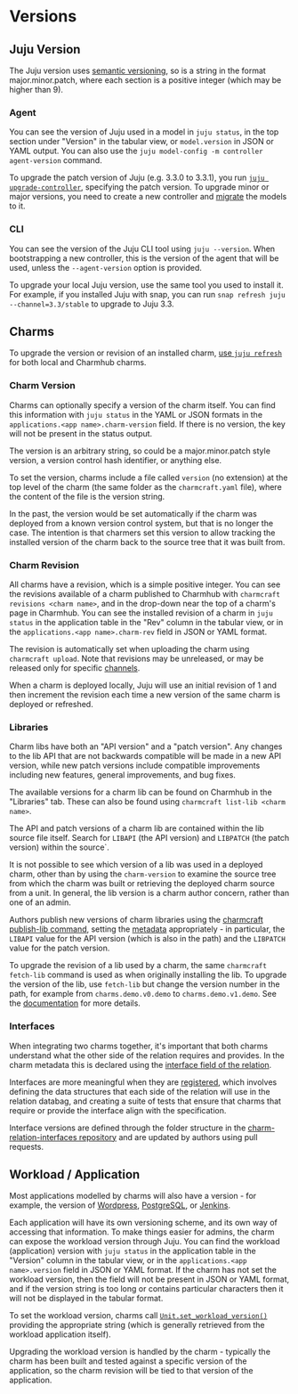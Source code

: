 # Versions

## Juju Version

The Juju version uses [semantic versioning](https://semver.org/), so is a string in the format
major.minor.patch, where each section is a positive integer (which may be higher than 9).

### Agent

You can see the version of Juju used in a model in `juju status`, in the top section under
"Version" in the tabular view, or `model.version` in JSON or YAML output. You can also use the
`juju model-config -m controller agent-version` command.

To upgrade the patch version of Juju (e.g. 3.3.0 to 3.3.1), you run
[`juju upgrade-controller`](https://juju.is/docs/juju/juju-upgrade-controller), specifying the
patch version. To upgrade minor or major versions, you need to create a new controller and
[migrate](https://juju.is/docs/juju/juju-migrate) the models to it.

### CLI

You can see the version of the Juju CLI tool using `juju --version`. When bootstrapping a new
controller, this is the version of the agent that will be used, unless the `--agent-version` option
is provided.

To upgrade your local Juju version, use the same tool you used to install it. For example, if you
installed Juju with snap, you can run `snap refresh juju --channel=3.3/stable` to upgrade to
Juju 3.3.

## Charms

To upgrade the version or revision of an installed charm,
[use `juju refresh`](https://juju.is/docs/juju/manage-charms#heading--update-a-charm) for both
local and Charmhub charms.

### Charm Version

Charms can optionally specify a version of the charm itself. You can find this information with
`juju status` in the YAML or JSON formats in the `applications.<app name>.charm-version` field. If
there is no version, the key will not be present in the status output.

The version is an arbitrary string, so could be a major.minor.patch style version, a version control
hash identifier, or anything else.

To set the version, charms include a file called `version` (no extension) at the top level of the
charm (the same folder as the `charmcraft.yaml` file), where the content of the file is the version
string.

In the past, the version would be set automatically if the charm was deployed from a known version
control system, but that is no longer the case. The intention is that charmers set this version to
allow tracking the installed version of the charm back to the source tree that it was built from.

### Charm Revision

All charms have a revision, which is a simple positive integer. You can see the revisions available
of a charm published to Charmhub with `charmcraft revisions <charm name>`, and in the drop-down near
the top of a charm's page in Charmhub. You can see the installed revision of a charm in
`juju status` in the application table in the "Rev" column in the tabular view, or in the
`applications.<app name>.charm-rev` field in JSON or YAML format.

The revision is automatically set when uploading the charm using `charmcraft upload`. Note that
revisions may be unreleased, or may be released only for specific
[channels](https://juju.is/docs/sdk/charmcraft-release).

When a charm is deployed locally, Juju will use an initial revision of 1 and then increment the
revision each time a new version of the same charm is deployed or refreshed.

### Libraries

Charm libs have both an "API version" and a "patch version". Any changes to the lib API that are not
backwards compatible will be made in a new API version, while new patch versions include compatible
improvements including new features, general improvements, and bug fixes.

The available versions for a charm lib can be found on Charmhub in the "Libraries" tab. These can
also be found using `charmcraft list-lib <charm name>`.

The API and patch versions of a charm lib are contained within the lib source file itself. Search
for `LIBAPI` (the API version) and `LIBPATCH` (the patch version) within the source`.

It is not possible to see which version of a lib was used in a deployed charm, other than by using
the `charm-version` to examine the source tree from which the charm was built or retrieving the
deployed charm source from a unit. In general, the lib version is a charm author concern, rather
than one of an admin.

Authors publish new versions of charm libraries using the
[charmcraft publish-lib command](https://juju.is/docs/sdk/create-and-publish-a-charm-library#heading--update-a-charm-library),
setting the [metadata](https://juju.is/docs/sdk/library#heading--structure) appropriately - in
particular, the `LIBAPI` value for the API version (which is also in the path) and the `LIBPATCH`
value for the patch version.

To upgrade the revision of a lib used by a charm, the same `charmcraft fetch-lib` command is used
as when originally installing the lib. To upgrade the version of the lib, use `fetch-lib` but
change the version number in the path, for example from `charms.demo.v0.demo` to
`charms.demo.v1.demo`. See the
[documentation](https://juju.is/docs/sdk/find-and-use-a-charm-library#heading--update-a-charm-library)
for more details.

### Interfaces

When integrating two charms together, it's important that both charms understand what the other
side of the relation requires and provides. In the charm metadata this is declared using the
[interface field of the relation](https://juju.is/docs/sdk/charmcraft-yaml#heading--peers-provides-requires).

Interfaces are more meaningful when they are
[registered](https://juju.is/docs/sdk/register-an-interface), which involves defining the data
structures that each side of the relation will use in the relation databag, and creating a suite of
tests that ensure that charms that require or provide the interface align with the specification.

Interface versions are defined through the folder structure in the
[charm-relation-interfaces repository](https://github.com/canonical/charm-relation-interfaces/blob/main/interfaces/)
and are updated by authors using pull requests.

## Workload / Application

Most applications modelled by charms will also have a version - for example, the version of
[Wordpress](https://charmhub.io/wordpress-k8s), [PostgreSQL](https://charmhub.io/postgresql-k8s), or
[Jenkins](https://charmhub.io/jenkins).

Each application will have its own versioning scheme, and
its own way of accessing that information. To make things easier for admins, the charm can expose
the workload version through Juju. You can find the workload (application) version with
`juju status` in the application table in the "Version" column in the tabular view, or in the
`applications.<app name>.version` field in JSON or YAML format. If the charm has not set the
workload version, then the field will not be present in JSON or YAML format, and if the version
string is too long or contains particular characters then it will not be displayed in the tabular
format.

To set the workload version, charms call
[`Unit.set_workload_version()`](https://ops.readthedocs.io/en/latest/#ops.Unit.set_workload_version)
providing the appropriate string (which is generally retrieved from the workload application
itself).

Upgrading the workload version is handled by the charm - typically the charm has been built and
tested against a specific version of the application, so the charm revision will be tied to that
version of the application.
